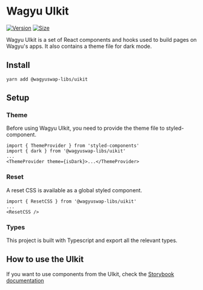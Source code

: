 # Wagyu UIkit

[![Version](https://img.shields.io/npm/v/@wagyuswap-libs/uikit)](https://www.npmjs.com/package/@wagyuswap-libs/uikit) [![Size](https://img.shields.io/bundlephobia/min/@wagyuswap-libs/uikit)](https://www.npmjs.com/package/@wagyuswap-libs/uikit)

Wagyu UIkit is a set of React components and hooks used to build pages on Wagyu's apps. It also contains a theme file for dark mode.

## Install

`yarn add @wagyuswap-libs/uikit`

## Setup

### Theme

Before using Wagyu UIkit, you need to provide the theme file to styled-component.

```
import { ThemeProvider } from 'styled-components'
import { dark } from '@wagyuswap-libs/uikit'
...
<ThemeProvider theme={isDark}>...</ThemeProvider>
```

### Reset

A reset CSS is available as a global styled component.

```
import { ResetCSS } from '@wagyuswap-libs/uikit'
...
<ResetCSS />
```

### Types

This project is built with Typescript and export all the relevant types.

## How to use the UIkit

If you want to use components from the UIkit, check the [Storybook documentation](https://wagyuswap.github.io/wagyu-uikit/)
